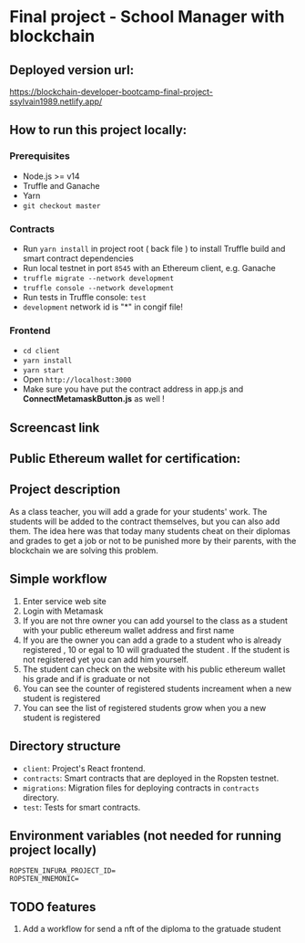 # Final project - School Manager with blockchain

## Deployed version url:
https://blockchain-developer-bootcamp-final-project-ssylvain1989.netlify.app/

## How to run this project locally:

### Prerequisites

- Node.js >= v14
- Truffle and Ganache
- Yarn
- `git checkout master`

### Contracts

- Run `yarn install` in project root ( back file ) to install Truffle build and smart contract dependencies
- Run local testnet in port `8545` with an Ethereum client, e.g. Ganache
- `truffle migrate --network development`
- `truffle console --network development`
- Run tests in Truffle console: `test`
- `development` network id is "*" in congif file!

### Frontend

- `cd client`
- `yarn install`
- `yarn start`
- Open `http://localhost:3000`
- Make sure you have put the contract address in app.js and **ConnectMetamaskButton.js** as well !

## Screencast link


## Public Ethereum wallet for certification:


## Project description

As a class teacher, you will add a grade for your students' work.
The students will be added to the contract themselves, but you can also add them.
The idea here was that today many students cheat on their diplomas and grades to get a job or not to be punished more by their parents, with the blockchain we are solving this problem.

## Simple workflow

1. Enter service web site
2. Login with Metamask
3. If you are not thre owner you can add yoursel to the class as a student with your public ethereum wallet address and first name
4. If you are the owner you can add a grade to a student who is already registered , 10 or egal to 10 will graduated the student . If the student is not registered yet you can add him yourself.
5. The student can check on the website with his public ethereum wallet his grade and if is graduate or not 
6. You can see the counter of registered students increament when a new student is registered
7. You can see the list of registered students grow when you a new student is registered

## Directory structure

- `client`: Project's React frontend.
- `contracts`: Smart contracts that are deployed in the Ropsten testnet.
- `migrations`: Migration files for deploying contracts in `contracts` directory.
- `test`: Tests for smart contracts.

## Environment variables (not needed for running project locally)

```
ROPSTEN_INFURA_PROJECT_ID=
ROPSTEN_MNEMONIC=
```

## TODO features

1. Add a workflow for send a nft of the diploma to the gratuade student
